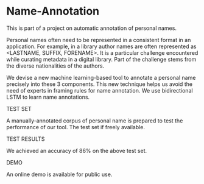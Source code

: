 # Name-Annotation
This is part of a project on automatic annotation of personal names.

Personal names often need to be represented in a consistent format in an application. For example, in a library author names are often represented as <LASTNAME, SUFFIX, FORENAME>. It is a particular challenge encountered while curating metadata in a digital library. Part of the challenge stems from the diverse nationalities of the authors. 

We devise a new machine learning-based tool to annotate a personal name precisely into these 3 components. This new technique helps us avoid the need of experts in framing rules for name annotation. We use bidirectional LSTM to learn name annotations.


TEST SET

A manually-annotated corpus of personal name is prepared to test the performance of our tool. The test set if freely available.


TEST RESULTS

We achieved an accuracy of $86\%$ on the above test set.


DEMO

An online demo is available for public use.

